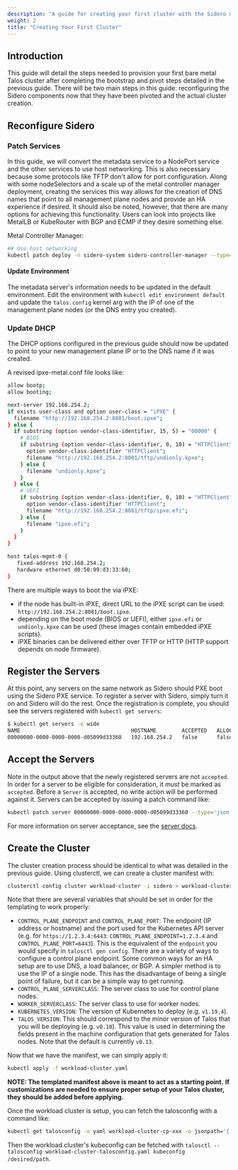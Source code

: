 ```yaml
---
description: "A guide for creating your first cluster with the Sidero management plane"
weight: 2
title: "Creating Your First Cluster"
---
```


## Introduction

This guide will detail the steps needed to provision your first bare metal Talos cluster after completing the bootstrap and pivot steps detailed in the previous guide.
There will be two main steps in this guide: reconfiguring the Sidero components now that they have been pivoted and the actual cluster creation.

## Reconfigure Sidero

### Patch Services

In this guide, we will convert the metadata service to a NodePort service and the other services to use host networking.
This is also necessary because some protocols like TFTP don't allow for port configuration.
Along with some nodeSelectors and a scale up of the metal controller manager deployment, creating the services this way allows for the creation of DNS names that point to all management plane nodes and provide an HA experience if desired.
It should also be noted, however, that there are many options for achieving this functionality.
Users can look into projects like MetalLB or KubeRouter with BGP and ECMP if they desire something else.

Metal Controller Manager:

```bash
## Use host networking
kubectl patch deploy -n sidero-system sidero-controller-manager --type='json' -p='[{"op": "add", "path": "/spec/template/spec/hostNetwork", "value": true}]'
```

#### Update Environment

The metadata server's information needs to be updated in the default environment.
Edit the environment with `kubectl edit environment default` and update the `talos.config` kernel arg with the IP of one of the management plane nodes (or the DNS entry you created).

### Update DHCP

The DHCP options configured in the previous guide should now be updated to point to your new management plane IP or to the DNS name if it was created.

A revised ipxe-metal.conf file looks like:

```bash
allow bootp;
allow booting;

next-server 192.168.254.2;
if exists user-class and option user-class = "iPXE" {
  filename "http://192.168.254.2:8081/boot.ipxe";
} else {
  if substring (option vendor-class-identifier, 15, 5) = "00000" {
    # BIOS
    if substring (option vendor-class-identifier, 0, 10) = "HTTPClient" {
      option vendor-class-identifier "HTTPClient";
      filename "http://192.168.254.2:8081/tftp/undionly.kpxe";
    } else {
      filename "undionly.kpxe";
    }
  } else {
    # UEFI
    if substring (option vendor-class-identifier, 0, 10) = "HTTPClient" {
      option vendor-class-identifier "HTTPClient";
      filename "http://192.168.254.2:8081/tftp/ipxe.efi";
    } else {
      filename "ipxe.efi";
    }
  }
}

host talos-mgmt-0 {
   fixed-address 192.168.254.2;
   hardware ethernet d0:50:99:d3:33:60;
}
```

There are multiple ways to boot the via iPXE:

- if the node has built-in iPXE, direct URL to the iPXE script can be used: `http://192.168.254.2:8081/boot.ipxe`.
- depending on the boot mode (BIOS or UEFI), either `ipxe.efi` or `undionly.kpxe` can be used (these images contain embedded iPXE scripts).
- iPXE binaries can be delivered either over TFTP or HTTP (HTTP support depends on node firmware).

## Register the Servers

At this point, any servers on the same network as Sidero should PXE boot using the Sidero PXE service.
To register a server with Sidero, simply turn it on and Sidero will do the rest.
Once the registration is complete, you should see the servers registered with `kubectl get servers`:

```bash
$ kubectl get servers -o wide
NAME                                   HOSTNAME        ACCEPTED   ALLOCATED   CLEAN
00000000-0000-0000-0000-d05099d33360   192.168.254.2   false      false       false
```

## Accept the Servers

Note in the output above that the newly registered servers are not `accepted`.
In order for a server to be eligible for consideration, it _must_ be marked as `accepted`.
Before a `Server` is accepted, no write action will be performed against it.
Servers can be accepted by issuing a patch command like:

```bash
kubectl patch server 00000000-0000-0000-0000-d05099d33360 --type='json' -p='[{"op": "replace", "path": "/spec/accepted", "value": true}]'
```

For more information on server acceptance, see the [server docs](../../resource-configuration/servers).

## Create the Cluster

The cluster creation process should be identical to what was detailed in the previous guide.
Using clusterctl, we can create a cluster manifest with:

```bash
clusterctl config cluster workload-cluster -i sidero > workload-cluster.yaml
```

Note that there are several variables that should be set in order for the templating to work properly:

- `CONTROL_PLANE_ENDPOINT` and `CONTROL_PLANE_PORT`: The endpoint (IP address or hostname) and the port used for the Kubernetes API server
  (e.g. for `https://1.2.3.4:6443`: `CONTROL_PLANE_ENDPOINT=1.2.3.4` and `CONTROL_PLANE_PORT=6443`).
  This is the equivalent of the `endpoint` you would specify in `talosctl gen config`.
  There are a variety of ways to configure a control plane endpoint.
  Some common ways for an HA setup are to use DNS, a load balancer, or BGP.
  A simpler method is to use the IP of a single node.
  This has the disadvantage of being a single point of failure, but it can be a simple way to get running.
- `CONTROL_PLANE_SERVERCLASS`: The server class to use for control plane nodes.
- `WORKER_SERVERCLASS`: The server class to use for worker nodes.
- `KUBERNETES_VERSION`: The version of Kubernetes to deploy (e.g. `v1.19.4`).
- `TALOS_VERSION`: This should correspond to the minor version of Talos that you will be deploying (e.g. `v0.10`).
  This value is used in determining the fields present in the machine configuration that gets generated for Talos nodes.
  Note that the default is currently `v0.13`.

Now that we have the manifest, we can simply apply it:

```bash
kubectl apply -f workload-cluster.yaml
```

**NOTE: The templated manifest above is meant to act as a starting point.**
**If customizations are needed to ensure proper setup of your Talos cluster, they should be added before applying.**

Once the workload cluster is setup, you can fetch the talosconfig with a command like:

```bash
kubectl get talosconfig -o yaml workload-cluster-cp-xxx -o jsonpath='{.status.talosConfig}' > workload-cluster-talosconfig.yaml
```

Then the workload cluster's kubeconfig can be fetched with `talosctl --talosconfig workload-cluster-talosconfig.yaml kubeconfig /desired/path`.
